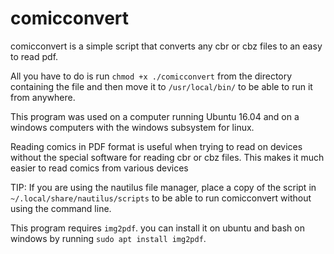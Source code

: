 # comicconvert
comicconvert is a simple script that converts any cbr or cbz files to an easy to read pdf.

All you have to do is run `chmod +x ./comicconvert` from the directory containing the file and then move it to `/usr/local/bin/` to be able to run it from anywhere.

This program was used on a computer running Ubuntu 16.04 and on a windows computers with the windows subsystem for linux.

Reading comics in PDF format is useful when trying to read on devices without the special software for reading cbr or cbz files. This makes it much easier to read comics from various devices

TIP: If you are using the nautilus file manager, place a copy of the script in `~/.local/share/nautilus/scripts` to be able to run comicconvert without using the command line.

This program requires  `img2pdf`. you can install it on ubuntu and bash on windows by running `sudo apt install img2pdf`.
